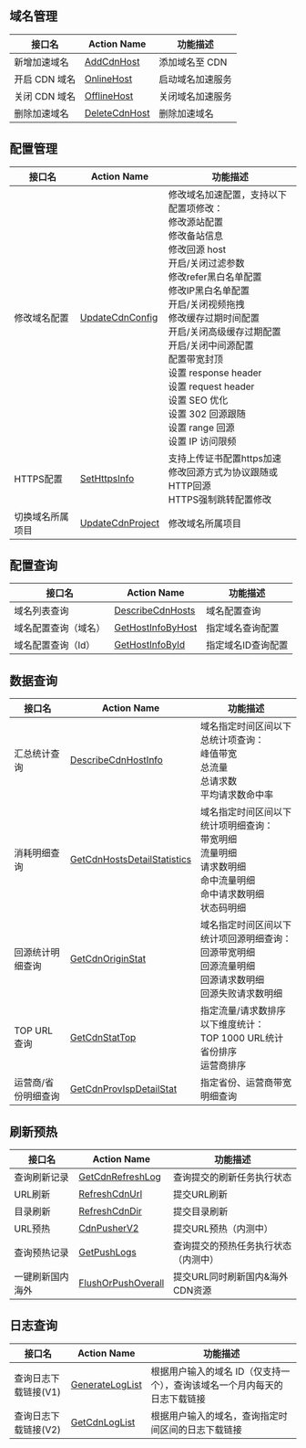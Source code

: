 ## 域名管理

| 接口名       | Action Name                              | 功能描述      |
| --------- | ---------------------------------------- | --------- |
| 新增加速域名    | [AddCdnHost](http://tcecqpoc.fsphere.cn/document/product/228/1406) | 添加域名至 CDN |
| 开启 CDN 域名 | [OnlineHost](http://tcecqpoc.fsphere.cn/document/product/228/1402) | 启动域名加速服务  |
| 关闭 CDN 域名 | [OfflineHost](http://tcecqpoc.fsphere.cn/document/product/228/1403) | 关闭域名加速服务  |
| 删除加速域名    | [DeleteCdnHost](http://tcecqpoc.fsphere.cn/document/product/228/1396) | 删除加速域名    |

## 配置管理

| 接口名      | Action Name                              | 功能描述                                     |
| -------- | ---------------------------------------- | ---------------------------------------- |
| 修改域名配置   | [UpdateCdnConfig](http://tcecqpoc.fsphere.cn/document/product/228/3933) | 修改域名加速配置，支持以下配置项修改：<br/>修改源站配置<br/>修改备站信息<br/>修改回源 host<br/>开启/关闭过滤参数<br/>修改refer黑白名单配置<br/>修改IP黑白名单配置<br/>开启/关闭视频拖拽<br/>修改缓存过期时间配置<br/>开启/关闭高级缓存过期配置<br/>开启/关闭中间源配置<br/>配置带宽封顶<br/>设置 response header<br/>设置 request header<br/>设置 SEO 优化<br/>设置 302 回源跟随<br/>设置 range 回源<br/>设置 IP 访问限频 |
| HTTPS配置  | [SetHttpsInfo](http://tcecqpoc.fsphere.cn/document/product/228/12965) | 支持上传证书配置https加速<br/>修改回源方式为协议跟随或HTTP回源<br/>HTTPS强制跳转配置修改 |
| 切换域名所属项目 | [UpdateCdnProject](http://tcecqpoc.fsphere.cn/document/product/228/3935) | 修改域名所属项目                                 |

## 配置查询

| 接口名        | Action Name                              | 功能描述       |
| ---------- | ---------------------------------------- | ---------- |
| 域名列表查询     | [DescribeCdnHosts](http://tcecqpoc.fsphere.cn/document/product/228/3937) | 域名配置查询     |
| 域名配置查询（域名） | [GetHostInfoByHost](http://tcecqpoc.fsphere.cn/document/product/228/3938) | 指定域名查询配置   |
| 域名配置查询（Id） | [GetHostInfoById](http://tcecqpoc.fsphere.cn/document/product/228/3939) | 指定域名ID查询配置 |

## 数据查询

| 接口名              | Action Name                                                  | 功能描述                                                     |
| ------------------- | ------------------------------------------------------------ | ------------------------------------------------------------ |
| 汇总统计查询        | [DescribeCdnHostInfo](http://tcecqpoc.fsphere.cn/document/product/228/3941) | 域名指定时间区间以下总统计项查询：<br/>峰值带宽<br/>总流量<br/>总请求数<br/>平均请求数命中率 |
| 消耗明细查询        | [GetCdnHostsDetailStatistics](http://tcecqpoc.fsphere.cn/document/product/228/13026) | 域名指定时间区间以下统计项明细查询：<br/>带宽明细<br/>流量明细<br/>请求数明细<br/>命中流量明细<br/>命中请求数明细<br/>状态码明细 |
| 回源统计明细查询    | [GetCdnOriginStat](http://tcecqpoc.fsphere.cn/document/product/228/13211) | 域名指定时间区间以下统计项回源明细查询：<br/>回源带宽明细<br/>回源流量明细<br/>回源请求数明细<br/>回源失败请求数明细 |
| TOP URL查询         | [GetCdnStatTop](http://tcecqpoc.fsphere.cn/doc/api/231/3944)  | 指定流量/请求数排序以下维度统计：<br/>TOP 1000 URL统计<br/>省份排序<br/>运营商排序 |
| 运营商/省份明细查询 | [GetCdnProvIspDetailStat](http://tcecqpoc.fsphere.cn/document/product/228/7356) | 指定省份、运营商带宽明细查询                                 |

## 刷新预热

| 接口名      | Action Name                              | 功能描述                |
| -------- | ---------------------------------------- | ------------------- |
| 查询刷新记录   | [GetCdnRefreshLog](http://tcecqpoc.fsphere.cn/doc/api/231/3948) | 查询提交的刷新任务执行状态       |
| URL刷新    | [RefreshCdnUrl](http://tcecqpoc.fsphere.cn/doc/api/231/3946) | 提交URL刷新             |
| 目录刷新     | [RefreshCdnDir](http://tcecqpoc.fsphere.cn/doc/api/231/3947) | 提交目录刷新              |
| URL预热    | [CdnPusherV2](http://tcecqpoc.fsphere.cn/document/product/228/12839) | 提交URL预热（内测中）        |
| 查询预热记录   | [GetPushLogs](http://tcecqpoc.fsphere.cn/document/product/228/12840) | 查询提交的预热任务执行状态（内测中）  |
| 一键刷新国内海外 | [FlushOrPushOverall](http://tcecqpoc.fsphere.cn/document/product/228/12841) | 提交URL同时刷新国内&海外CDN资源 |


## 日志查询

| 接口名          | Action Name                              | 功能描述                                   |
| ------------ | ---------------------------------------- | -------------------------------------- |
| 查询日志下载链接(V1) | [GenerateLogList](http://tcecqpoc.fsphere.cn/doc/api/231/3950) | 根据用户输入的域名 ID（仅支持一个），查询该域名一个月内每天的日志下载链接 |
| 查询日志下载链接(V2) | [GetCdnLogList](http://tcecqpoc.fsphere.cn/document/product/228/8087) | 根据用户输入的域名，查询指定时间区间的日志下载链接              |





